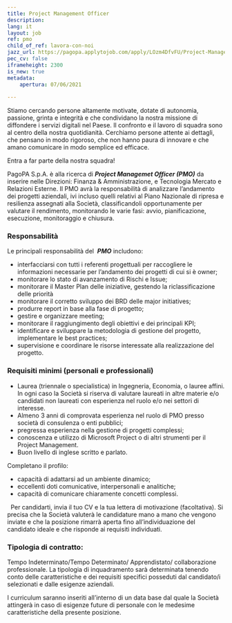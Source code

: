 ```yaml
---
title: Project Management Officer
description:
lang: it
layout: job
ref: pmo
child_of_ref: lavora-con-noi
jazz_url: https://pagopa.applytojob.com/apply/LOzm4DfvFU/Project-Management-Officer
pec_cv: false
iframeheight: 2300
is_new: true
metadata:
    apertura: 07/06/2021
  
---
```

Stiamo cercando persone altamente motivate, dotate di autonomia, passione, grinta e integrità e che condividano la nostra missione di diffondere i servizi digitali nel Paese. 
Il confronto e il lavoro di squadra sono al centro della nostra quotidianità. 
Cerchiamo persone attente ai dettagli, che pensano in modo rigoroso, che non hanno paura di innovare e che amano comunicare in modo semplice ed efficace.

Entra a far parte della nostra squadra!

PagoPA S.p.A. è alla ricerca di ***Project Managemet Officer (PMO)*** da inserire nelle Direzioni: Finanza & Amministrazione, e Tecnologia Mercato e Relazioni Esterne. Il PMO avrà la responsabilità di analizzare l’andamento dei progetti aziendali, ivi incluso quelli relativi al Piano Nazionale di ripresa e resilienza assegnati alla Società, classificandoli opportunamente per valutare il rendimento, monitorando le varie fasi: avvio, pianificazione, esecuzione, monitoraggio e chiusura. 

### Responsabilità

Le principali responsabilità del  ***PMO*** includono:
* interfacciarsi con tutti i referenti progettuali per raccogliere le informazioni necessarie per l’andamento dei progetti di cui si è owner; 
* monitorare lo stato di avanzamento di Rischi e Issue; 
* monitorare il Master Plan delle iniziative, gestendo la riclassificazione delle priorità  
* monitorare il corretto sviluppo dei BRD delle major initiatives; 
* produrre report in base alla fase di progetto; 
* gestire e organizzare meeting; 
* monitorare il raggiungimento degli obiettivi e dei principali KPI; 
* identificare e sviluppare la metodologia di gestione del progetto, implementare le best practices; 
* supervisione e coordinare le risorse interessate alla realizzazione del progetto. 
 
 
### Requisiti minimi (personali e professionali)

* Laurea (triennale o specialistica) in Ingegneria, Economia, o lauree affini. In ogni caso la Società si riserva di valutare laureati in altre materie e/o candidati non laureati con esperienza nel ruolo e/o nei settori di interesse.   
* Almeno 3 anni di comprovata esperienza nel ruolo di PMO presso società di consulenza o enti pubblici; 
* pregressa esperienza nella gestione di progetti complessi; 
* conoscenza e utilizzo di Microsoft Project o di altri strumenti per il Project Management. 
* Buon livello di inglese scritto e parlato. 

Completano il profilo:
* capacità di adattarsi ad un ambiente dinamico; 
* eccellenti doti comunicative, interpersonali e analitiche; 
* capacità di comunicare chiaramente concetti complessi. 

 
Per candidarti, invia il tuo CV e la tua lettera di motivazione (facoltativa). Si precisa che la Società valuterà le candidature mano a mano che vengono inviate e che la posizione rimarrà aperta fino all’individuazione del candidato ideale e che risponde ai requisiti individuati.

### Tipologia di contratto: 
Tempo Indeterminato/Tempo Determinato/ Apprendistato/ collaborazione professionale. La tipologia di inquadramento sarà determinata tenendo conto delle caratteristiche e dei requisiti specifici posseduti dal candidato/i selezionati e dalle esigenze aziendali.

I curriculum saranno inseriti all’interno di un data base dal quale la Società attingerà in caso di esigenze future di personale con le medesime caratteristiche della presente posizione.


